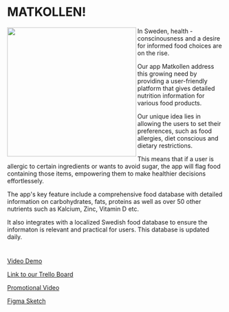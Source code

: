 # MATKOLLEN!
<img align="left" src="https://i.imgur.com/CF0SwiV.png" style=" width:300px;"  >

In Sweden, health -conscinousness and a desire for informed food choices are on the rise.

Our app Matkollen address this growing need by providing a user-friendly platform that gives detailed nutrition information for various food products. 

Our unique idea lies in allowing the users to set their preferences, such as food allergies, diet conscious and dietary restrictions.

This means that if a user is allergic to certain ingredients or wants to avoid sugar, the app will flag food containing those items, empowering them to make healthier decisions effortlessely.

The app's key feature include a comprehensive food database with detailed information on carbohydrates, fats, proteins as well as over 50 other nutrients such as Kalcium, Zinc, Vitamin D etc. 

It also integrates with a localized Swedish food database to ensure the informaton is relevant and practical for users. This database is updated daily.
#

[Video Demo](https://www.youtube.com/watch?v=SqmmrA9Tm7w)

[Link to our Trello Board](https://trello.com/b/bJTRNbJv/blue-tea-final-project)  

[Promotional Video](https://www.youtube.com/watch?v=pcyGemriPN8) 

[Figma Sketch](https://www.figma.com/file/zQQndjUcgvAKwioPHQh8Vi/BlueTea-Project?type=design&node-id=0%3A1&mode=design&t=sRHCVqrZlFi5CZiI-1)


